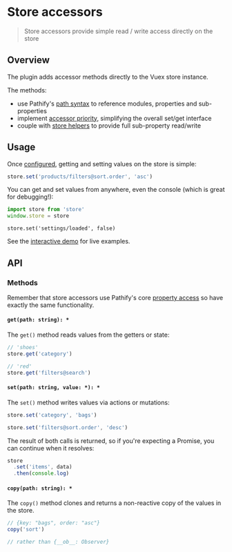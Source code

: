 # Store accessors

> Store accessors provide simple read / write access directly on the store

## Overview

The plugin adds accessor methods directly to the Vuex store instance.

The methods:

- use Pathify's [path syntax](/api/paths.md) to reference modules, properties and sub-properties
- implement [accessor priority](/api/properties.md#accessor-priority), simplifying the overall set/get interface
- couple with [store helpers](/api/store.md) to provide full sub-property read/write


## Usage

Once [configured](/guide/config.md), getting and setting values on the store is simple: 

```js
store.set('products/filters@sort.order', 'asc')
```

You can get and set values from anywhere, even the console (which is great for debugging!):

```js
import store from 'store'
window.store = store
```
```console
store.set('settings/loaded', false)
```

See the [interactive demo](https://codesandbox.io/s/github/davestewart/vuex-pathify/tree/master/demo?initialpath=api/accessors) for live examples.

## API

### Methods

Remember that store accessors use Pathify's core [property access](/api/properties.md) so have exactly the same functionality.

#### `get(path: string): *`

The `get()` method reads values from the getters or state:

```js
// 'shoes'
store.get('category')
```
```js
// 'red'
store.get('filters@search')
```

#### `set(path: string, value: *): *`

The `set()` method writes values via actions or mutations:

```js
store.set('category', 'bags')
```
```js
store.set('filters@sort.order', 'desc')
```

The result of both calls is returned, so if you're expecting a Promise, you can continue when it resolves:

```js
store
  .set('items', data)
  .then(console.log)
```



#### `copy(path: string): *`

The `copy()` method clones and returns a non-reactive copy of the values in the store.

```js
// {key: "bags", order: "asc"} 
copy('sort')
```
```js
// rather than {__ob__: Observer}
```


